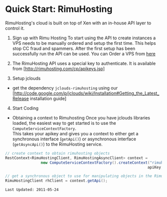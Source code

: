 # Quick Start: RimuHosting

RimuHosting's cloud is built on top of Xen with an in-house API layer to control it.

1. Sign up with Rimu Hosting
	To start using the API to create instances a VPS needs to be manually ordered and setup the first time. 
	This helps stop CC fraud and spammers. 
	After the first setup has been successfully run the API can be used. You can Order a VPS 
	from [here](http://rimuhosting.com/order/startorder1.jsp?hom=t-vps)

2. The RimuHosting API uses a special key to authenticate. It is available from [http://rimuhosting.com/cp/apikeys.jsp]

3. Setup jclouds
 * get the dependency `jclouds-rimuhosting` using our [http://code.google.com/p/jclouds/wiki/Installation#Getting_the_Latest_Release installation guide]

4. Start Coding
* Obtaining a context to Rimuhosting
Once you have jclouds libraries loaded, the easiest way to get started is to use the `ComputeServiceContextFactory`.  
	This takes your apikey and gives you a context to either get a synchronous interface (`getApi()`) or 
	asynchronous interface (`getAsyncApi()`) to the RimuHosting service.

```java
// create context to obtain rimuhosting objects
RestContext<RimuHostingClient, RimuHostingAsyncClient> context = 
   				new ComputeServiceContextFactory().createContext("rimuhosting", 
																apiKey, null).getProviderSpecificContext();

// get a synchronous object to use for manipulating objects in the RimuHosting Cloud
RimuHostingClient rhClient = context.getApi();
```
`Last Updated: 2011-05-24`
